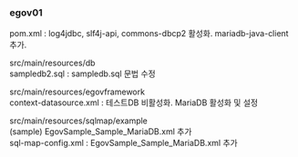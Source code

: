 


### egov01   
pom.xml : log4jdbc, slf4j-api, commons-dbcp2 활성화. mariadb-java-client 추가.   

src/main/resources/db   
sampledb2.sql : sampledb.sql 문법 수정   

src/main/resources/egovframework   
context-datasource.xml : 테스트DB 비활성화. MariaDB 활성화 및 설정   

src/main/resources/sqlmap/example   
(sample) EgovSample_Sample_MariaDB.xml 추가   
sql-map-config.xml : EgovSample_Sample_MariaDB.xml 추가   